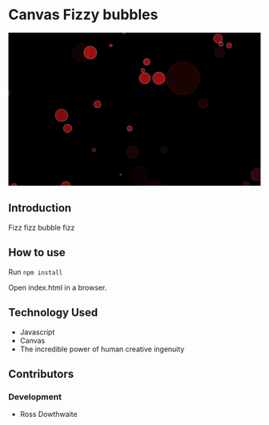 # Canvas Fizzy bubbles

![screenshot](https://github.com/rossdowthwaite/canvas-fizz/blob/master/screenshot.png?raw=true)

## Introduction

Fizz fizz bubble fizz

## How to use
Run `npm install`

Open index.html in a browser.

## Technology Used

* Javascript
* Canvas
* The incredible power of human creative ingenuity

## Contributors
### Development

* Ross Dowthwaite

